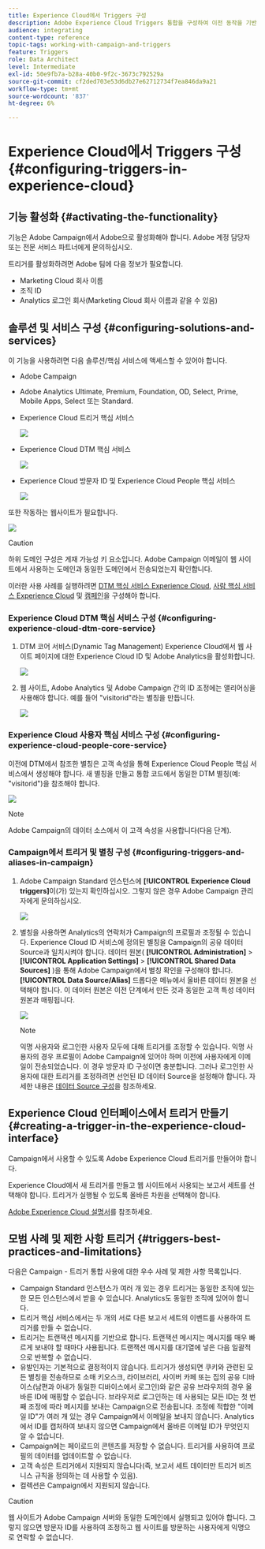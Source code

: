 ```yaml
---
title: Experience Cloud에서 Triggers 구성
description: Adobe Experience Cloud Triggers 통합을 구성하여 이전 동작을 기반으로 고객에게 개인화된 게재 전송을 시작하는 방법에 대해 알아봅니다.
audience: integrating
content-type: reference
topic-tags: working-with-campaign-and-triggers
feature: Triggers
role: Data Architect
level: Intermediate
exl-id: 50e9fb7a-b28a-40b0-9f2c-3673c792529a
source-git-commit: cf2ded703e53d6db27e62712734f7ea846da9a21
workflow-type: tm+mt
source-wordcount: '837'
ht-degree: 6%

---
```


# Experience Cloud에서 Triggers 구성{#configuring-triggers-in-experience-cloud}

## 기능 활성화 {#activating-the-functionality}

기능은 Adobe Campaign에서 Adobe으로 활성화해야 합니다. Adobe 계정 담당자 또는 전문 서비스 파트너에게 문의하십시오.

트리거를 활성화하려면 Adobe 팀에 다음 정보가 필요합니다.

* Marketing Cloud 회사 이름
* 조직 ID
* Analytics 로그인 회사(Marketing Cloud 회사 이름과 같을 수 있음)

## 솔루션 및 서비스 구성 {#configuring-solutions-and-services}

이 기능을 사용하려면 다음 솔루션/핵심 서비스에 액세스할 수 있어야 합니다.

* Adobe Campaign
* Adobe Analytics Ultimate, Premium, Foundation, OD, Select, Prime, Mobile Apps, Select 또는 Standard.
* Experience Cloud 트리거 핵심 서비스

  ![](assets/trigger_uc_prereq_1.png)

* Experience Cloud DTM 핵심 서비스

  ![](assets/trigger_uc_prereq_2.png)

* Experience Cloud 방문자 ID 및 Experience Cloud People 핵심 서비스

  ![](assets/trigger_uc_prereq_3.png)

또한 작동하는 웹사이트가 필요합니다.

![](assets/trigger_uc_prereq_4.png)

>[!CAUTION]
>
>하위 도메인 구성은 게재 가능성 키 요소입니다. Adobe Campaign 이메일이 웹 사이트에서 사용하는 도메인과 동일한 도메인에서 전송되었는지 확인합니다.

이러한 사용 사례를 실행하려면 [DTM 핵심 서비스 Experience Cloud](#configuring-experience-cloud-dtm-core-service), [사람 핵심 서비스 Experience Cloud](#configuring-experience-cloud-people-core-service) 및 [캠페인](#configuring-triggers-and-aliases-in-campaign)을 구성해야 합니다.

### Experience Cloud DTM 핵심 서비스 구성 {#configuring-experience-cloud-dtm-core-service}

1. DTM 코어 서비스(Dynamic Tag Management) Experience Cloud에서 웹 사이트 페이지에 대한 Experience Cloud ID 및 Adobe Analytics을 활성화합니다.

   ![](assets/trigger_uc_conf_1.png)

1. 웹 사이트, Adobe Analytics 및 Adobe Campaign 간의 ID 조정에는 앨리어싱을 사용해야 합니다. 예를 들어 &quot;visitorid&quot;라는 별칭을 만듭니다.

   ![](assets/trigger_uc_conf_2.png)

### Experience Cloud 사용자 핵심 서비스 구성 {#configuring-experience-cloud-people-core-service}

이전에 DTM에서 참조한 별칭은 고객 속성을 통해 Experience Cloud People 핵심 서비스에서 생성해야 합니다. 새 별칭을 만들고 통합 코드에서 동일한 DTM 별칭(예: &quot;visitorid&quot;)을 참조해야 합니다.

![](assets/trigger_uc_conf_3.png)

>[!NOTE]
>
>Adobe Campaign의 데이터 소스에서 이 고객 속성을 사용합니다(다음 단계).

### Campaign에서 트리거 및 별칭 구성 {#configuring-triggers-and-aliases-in-campaign}

1. Adobe Campaign Standard 인스턴스에 **[!UICONTROL Experience Cloud triggers]**&#x200B;이(가) 있는지 확인하십시오. 그렇지 않은 경우 Adobe Campaign 관리자에게 문의하십시오.

   ![](assets/remarketing_1.png)

1. 별칭을 사용하면 Analytics의 연락처가 Campaign의 프로필과 조정될 수 있습니다. Experience Cloud ID 서비스에 정의된 별칭을 Campaign의 공유 데이터 Source과 일치시켜야 합니다. 데이터 원본( **[!UICONTROL Administration]** > **[!UICONTROL Application Settings]** > **[!UICONTROL Shared Data Sources]** )을 통해 Adobe Campaign에서 별칭 확인을 구성해야 합니다. **[!UICONTROL Data Source/Alias]** 드롭다운 메뉴에서 올바른 데이터 원본을 선택해야 합니다. 이 데이터 원본은 이전 단계에서 만든 것과 동일한 고객 특성 데이터 원본과 매핑됩니다.

   ![](assets/trigger_uc_conf_5.png)

   >[!NOTE]
   >
   >익명 사용자와 로그인한 사용자 모두에 대해 트리거를 조정할 수 있습니다. 익명 사용자의 경우 프로필이 Adobe Campaign에 있어야 하며 이전에 사용자에게 이메일이 전송되었습니다. 이 경우 방문자 ID 구성이면 충분합니다. 그러나 로그인한 사용자에 대한 트리거를 조정하려면 선언된 ID 데이터 Source을 설정해야 합니다. 자세한 내용은 [데이터 Source 구성](../../integrating/using/integration-with-audience-manager-or-people-core-service.md#step-2--configure-the-data-sources)을 참조하세요.

## Experience Cloud 인터페이스에서 트리거 만들기 {#creating-a-trigger-in-the-experience-cloud-interface}

Campaign에서 사용할 수 있도록 Adobe Experience Cloud 트리거를 만들어야 합니다.

Experience Cloud에서 새 트리거를 만들고 웹 사이트에서 사용되는 보고서 세트를 선택해야 합니다. 트리거가 실행될 수 있도록 올바른 차원을 선택해야 합니다.

[Adobe Experience Cloud 설명서](https://experienceleague.adobe.com/docs/experience-cloud/triggers/create.html?lang=ko)를 참조하세요.

## 모범 사례 및 제한 사항 트리거 {#triggers-best-practices-and-limitations}

다음은 Campaign - 트리거 통합 사용에 대한 우수 사례 및 제한 사항 목록입니다.

* Campaign Standard 인스턴스가 여러 개 있는 경우 트리거는 동일한 조직에 있는 한 모든 인스턴스에서 받을 수 있습니다. Analytics도 동일한 조직에 있어야 합니다.
* 트리거 핵심 서비스에서는 두 개의 서로 다른 보고서 세트의 이벤트를 사용하여 트리거를 만들 수 없습니다.
* 트리거는 트랜잭션 메시지를 기반으로 합니다. 트랜잭션 메시지는 메시지를 매우 빠르게 보내야 할 때마다 사용됩니다. 트랜잭션 메시지를 대기열에 넣은 다음 일괄적으로 반복할 수 없습니다.
* 유발인자는 기본적으로 결정적이지 않습니다. 트리거가 생성되면 쿠키와 관련된 모든 별칭을 전송하므로 소매 키오스크, 라이브러리, 사이버 카페 또는 집의 공유 디바이스(남편과 아내가 동일한 디바이스에서 로그인)와 같은 공유 브라우저의 경우 올바른 ID에 매핑할 수 없습니다. 브라우저로 로그인하는 데 사용되는 모든 ID는 첫 번째 조정에 따라 메시지를 보내는 Campaign으로 전송됩니다. 조정에 적합한 &quot;이메일 ID&quot;가 여러 개 있는 경우 Campaign에서 이메일을 보내지 않습니다. Analytics에서 ID를 캡처하여 보내지 않으면 Campaign에서 올바른 이메일 ID가 무엇인지 알 수 없습니다.
* Campaign에는 페이로드의 콘텐츠를 저장할 수 없습니다. 트리거를 사용하여 프로필의 데이터를 업데이트할 수 없습니다.
* 고객 속성은 트리거에서 지원되지 않습니다(즉, 보고서 세트 데이터만 트리거 비즈니스 규칙을 정의하는 데 사용할 수 있음).
* 컬렉션은 Campaign에서 지원되지 않습니다.

>[!CAUTION]
>
>웹 사이트가 Adobe Campaign 서버와 동일한 도메인에서 실행되고 있어야 합니다. 그렇지 않으면 방문자 ID를 사용하여 조정하고 웹 사이트를 방문하는 사용자에게 익명으로 연락할 수 없습니다.
